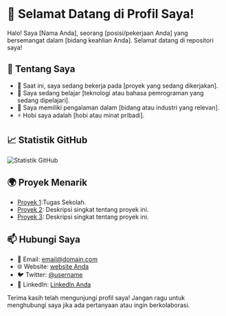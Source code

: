 # 👋 Selamat Datang di Profil Saya!

Halo! Saya [Nama Anda], seorang [posisi/pekerjaan Anda] yang bersemangat dalam [bidang keahlian Anda]. Selamat datang di repositori saya!

## 🔧 Tentang Saya

- 🔭 Saat ini, saya sedang bekerja pada [proyek yang sedang dikerjakan].
- 🌱 Saya sedang belajar [teknologi atau bahasa pemrograman yang sedang dipelajari].
- 💼 Saya memiliki pengalaman dalam [bidang atau industri yang relevan].
- ⚡ Hobi saya adalah [hobi atau minat pribadi].

## 📈 Statistik GitHub

![Statistik GitHub](https://github-readme-stats.vercel.app/api?username=fandh1&show_icons=true&theme=radical)

## 🌍 Proyek Menarik

- [Proyek 1](https://github.com/fandh1/online-shop):Tugas Sekolah.
- [Proyek 2](link-ke-proyek2): Deskripsi singkat tentang proyek ini.
- [Proyek 3](link-ke-proyek3): Deskripsi singkat tentang proyek ini.

## 📫 Hubungi Saya

- 📧 Email: [email@domain.com](mailto:email@domain.com)
- 🌐 Website: [website Anda](https://website-anda.com)
- 🐦 Twitter: [@username](https://twitter.com/username)
- 💼 LinkedIn: [LinkedIn Anda](https://linkedin.com/in/username)

Terima kasih telah mengunjungi profil saya! Jangan ragu untuk menghubungi saya jika ada pertanyaan atau ingin berkolaborasi.

